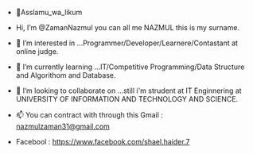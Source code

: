 - 👋Asslamu_wa_likum
-  Hi, I’m @ZamanNazmul you can all me NAZMUL this is my surname. 
- 👀 I’m interested in ...Programmer/Developer/Learnere/Contastant at online judge.
- 🌱 I’m currently learning ...IT/Competitive Programming/Data Structure and Algorithom and Database. 
- 💞️ I’m looking to collaborate on ...still i'm strudent at IT Enginnering at UNIVERSITY OF INFORMATION AND TECHNOLOGY AND SCIENCE.
- 📫 You can contract with through this  Gmail : nazmulzaman31@gmail.com

- Facebool : https://www.facebook.com/shael.haider.7

<!---
ZamanNazmul/ZamanNazmul is a ✨ special ✨ repository because its `README.md` (this file) appears on your GitHub profile.
You can click the Preview link to take a look at your changes.
--->

